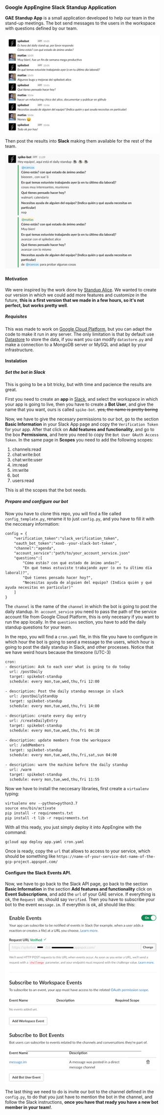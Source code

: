 ### Google AppEngine Slack Standup Application

 **GAE Standup App** is a small application developed to help our team in the stand-up meetings. The bot send messages to the users in the workspace with questions defined by our team.

![Alt text](images/usage1.png?raw=false "Usage1")

Then post the results into **Slack** making them available for the rest of the team.

![Alt text](images/usage2.png?raw=false "Usage2")

#### Motivation

We were inspired by the work done by [Standup Alice](https://www.standupalice.com/). We wanted to create our version in which we could add more features and customize in the future, **this is a first version that we made in a few hours, so it's not perfect, but works pretty well**.

##### Requisites
This was made to work on [Google Cloud Platform](https://cloud.google.com/gcp/), but you can adapt the code to make it run in any server. The only limitation is that by default use [Datastore](https://cloud.google.com/datastore/docs/concepts/overview) to store the data, if you want you can modify `datastore.py` and make a connection to a MongoDB server or MySQL and adapt by your infrastructure.

#### Instalation
##### Set the bot in Slack
This is going to be a bit tricky, but with time and pacience the results are great.

First you need to create an **app** in [Slack](https://api.slack.com), and select the workspace in which your app is going to live, then you have to create a **Bot User**, and give the name that you want, ours is called `spike-bot`. ~~yes, the name is pretty boring~~

Now, we have to give the necesary permissions to our bot, go to the section **Basic Information** in your Slack App page and copy the `Verification Token` for your app. After that click on **Add features and functionality**, and go to the box **Permissions**, and here you need to copy the `Bot User OAuth Access Token`. In the same page in **Scopes** you need to add the following scopes:

1. channels:read
2. chat:write:bot
3. chat:write:user
4. im:read
5. im:write
6. bot
7. users:read

This is all the scopes that the bot needs.

##### Prepare and configure our bot

Now you have to clone this repo, you will find a file called `config_template.py`, rename it to just `config.py`, and you have to fill it with the neccesary information:

```
config = {
    "verification_token":"slack_verification_token",
    "oauth_bot_token":"xoxb--your-slack-bot-token",
    "channel":"agenda",
    "account_service":"path/to/your_account_service.json"
    "questions":[
        "Cómo estás? con qué estado de ánimo andas?",
        "En qué temas estuviste trabajando ayer (o en tu último día laboral)?",
        "Qué tienes pensado hacer hoy?",
        "Necesitas ayuda de alguien del equipo? (Indica quién y qué ayuda necesitas en particular)"
    ]
}
```
The `channel` is the name of the `channel` in which the bot is going to post the daily standup.
In  `account_service` you need to pass the path of the service account file from Google Cloud Platform, this is only necesary if you want to run the app locally.
In the `questions` section, you have to add the daily standup questions for your team.

In the repo, you will find a `cron.yaml` file, in this file you have to configure in which hour the bot is going to send a message to the users, which hour is going to post the daily standup in Slack, and other processes. Notice that we have weird hours because the timezone (UTC-3)

```
cron:
- description: Ask to each user what is going to do today
  url: /postDaily
  target: spikebot-standup
  schedule: every mon,tue,wed,thu,fri 12:00

- description: Post the daily standup message in slack
  url: /postDailyStandUp
  target: spikebot-standup
  schedule: every mon,tue,wed,thu,fri 14:00

- description: create every day entry
  url: /createDailyEntry
  target: spikebot-standup
  schedule: every mon,tue,wed,thu,fri 04:10

- description: update members from the workspace
  url: /addMembers
  target: spikebot-standup
  schedule: every mon,tue,wed,thu,fri,sat,sun 04:00

- description: warm the machine before the daily standup
  url: /warm
  target: spikebot-standup
  schedule: every mon,tue,wed,thu,fri 11:55
```
Now we have to install the neccesary libraries, first create a `virtualenv` typing:
```
virtualenv env --python=python3.7
source env/bin/activate
pip install -r requirements.txt
pip install -t lib -r requirements.txt
```
With all this ready, you just simply deploy it into AppEngine with the command:
```
gcloud app deploy app.yaml cron.yaml
```
Once is ready, copy the `url` that allows to access to your service, which should be something like `https://name-of-your-service-dot-name-of-the-gcp-project.appspot.com/`

#### Configure the Slack Events API.

Now, we have to go back to the Slack API page, go back to the section **Basic Information** in the section **Add features and functionality** click on **Event Subscriptions**, and add the `url` of your GAE service. If everything is ok, the `Request URL` should say `Verified`.
Then you have to subscribe your bot to the event `message.im`. If everythin is ok, all should like this:


![Alt text](images/usage3.png "Usage3")

The last thing we need to do is invite our bot to the channel defined in the `config.py`, to do that you just have to mention the bot in the channel, and follow the Slack instructions, **once you have that ready you have a new bot member in your team!**.